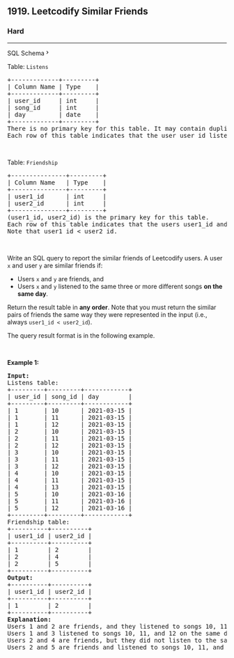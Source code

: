 <h2>1919. Leetcodify Similar Friends</h2><h3>Hard</h3><hr><div class="sql-schema-wrapper__3VBi"><a class="sql-schema-link__3cEg">SQL Schema<svg viewBox="0 0 24 24" width="1em" height="1em" class="icon__1Md2"><path fill-rule="evenodd" d="M10 6L8.59 7.41 13.17 12l-4.58 4.59L10 18l6-6z"></path></svg></a></div><div><p>Table: <code>Listens</code></p>

<pre>+-------------+---------+
| Column Name | Type    |
+-------------+---------+
| user_id     | int     |
| song_id     | int     |
| day         | date    |
+-------------+---------+
There is no primary key for this table. It may contain duplicates.
Each row of this table indicates that the user user_id listened to the song song_id on the day day.
</pre>

<p>&nbsp;</p>

<p>Table: <code>Friendship</code></p>

<pre>+---------------+---------+
| Column Name   | Type    |
+---------------+---------+
| user1_id      | int     |
| user2_id      | int     |
+---------------+---------+
(user1_id, user2_id) is the primary key for this table.
Each row of this table indicates that the users user1_id and user2_id are friends.
Note that user1_id &lt; user2_id.
</pre>

<p>&nbsp;</p>

<p>Write an SQL query to report the similar friends of Leetcodify users. A user <code>x</code> and user <code>y</code> are&nbsp;similar friends if:</p>

<ul>
	<li>Users <code>x</code> and <code>y</code> are friends, and</li>
	<li>Users <code>x</code> and <code>y</code> listened to the same three or more different songs <strong>on the same day</strong>.</li>
</ul>

<p>Return the result table in <strong>any order</strong>. Note that you must return the similar pairs of friends the same way they were represented in the input (i.e., always <code>user1_id &lt; user2_id</code>).</p>

<p>The query result format is in the following example.</p>

<p>&nbsp;</p>
<p><strong>Example 1:</strong></p>

<pre><strong>Input:</strong> 
Listens table:
+---------+---------+------------+
| user_id | song_id | day        |
+---------+---------+------------+
| 1       | 10      | 2021-03-15 |
| 1       | 11      | 2021-03-15 |
| 1       | 12      | 2021-03-15 |
| 2       | 10      | 2021-03-15 |
| 2       | 11      | 2021-03-15 |
| 2       | 12      | 2021-03-15 |
| 3       | 10      | 2021-03-15 |
| 3       | 11      | 2021-03-15 |
| 3       | 12      | 2021-03-15 |
| 4       | 10      | 2021-03-15 |
| 4       | 11      | 2021-03-15 |
| 4       | 13      | 2021-03-15 |
| 5       | 10      | 2021-03-16 |
| 5       | 11      | 2021-03-16 |
| 5       | 12      | 2021-03-16 |
+---------+---------+------------+
Friendship table:
+----------+----------+
| user1_id | user2_id |
+----------+----------+
| 1        | 2        |
| 2        | 4        |
| 2        | 5        |
+----------+----------+
<strong>Output:</strong> 
+----------+----------+
| user1_id | user2_id |
+----------+----------+
| 1        | 2        |
+----------+----------+
<strong>Explanation:</strong> 
Users 1 and 2 are friends, and they listened to songs 10, 11, and 12 on the same day. They are similar friends.
Users 1 and 3 listened to songs 10, 11, and 12 on the same day, but they are not friends.
Users 2 and 4 are friends, but they did not listen to the same three different songs.
Users 2 and 5 are friends and listened to songs 10, 11, and 12, but they did not listen to them on the same day.
</pre>
</div>
